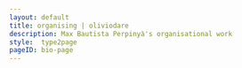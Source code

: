 ```yaml
---
layout: default
title: organising | oliviodare
description: Max Bautista Perpinyà's organisational work
style:  type2page
pageID: bio-page
---
```



